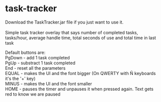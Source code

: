 # task-tracker
Download the TaskTracker.jar file if you just want to use it. <br><br>
Simple task tracker overlay that says number of completed tasks, tasks/hour, average handle time, total seconds of use and total time in last task

Default buttons are: <br>
PgDown - add 1 task completed <br>
PgUp - substract 1 task completed <br>
End - reset all the parameters <br>
EQUAL - makes the UI and the font bigger  (On QWERTY with Ñ keyboards it's the '+' key) <br>
MINUS - makes the UI and the font smaller <br>
HOME - pauses the timer and unpauses it when pressed again. Text gets red to know we are paused